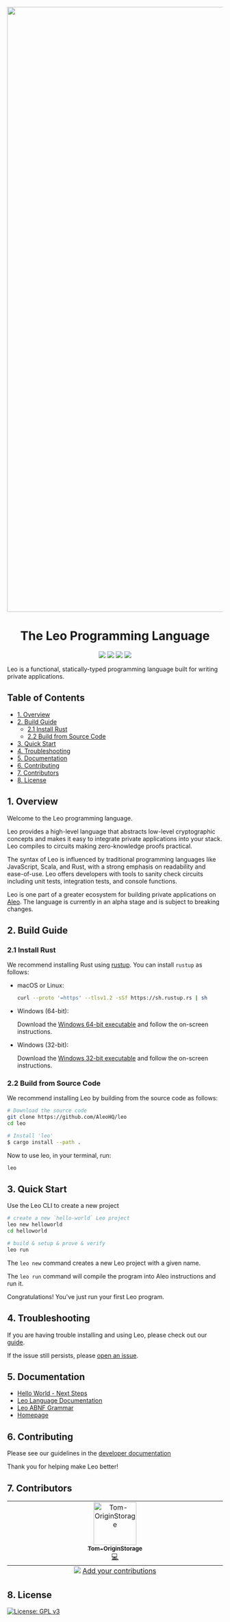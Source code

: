 <p align="center">
    <img width="1412" src="https://cdn.aleo.org/leo/banner.png">
</p>

<h1 align="center">The Leo Programming Language</h1>

<p align="center">
    <a href="https://circleci.com/gh/AleoHQ/leo"><img src="https://circleci.com/gh/AleoHQ/leo.svg?style=svg&circle-token=6e9ad6d39d95350544f352d34e0e5c62ef54db26"></a>
    <a href="https://codecov.io/gh/AleoHQ/leo"><img src="https://codecov.io/gh/AleoHQ/leo/branch/testnet3/graph/badge.svg?token=S6MWO60SYL"/></a>
    <a href="https://discord.gg/5v2ynrw2ds"><img src="https://img.shields.io/discord/700454073459015690?logo=discord"/></a>
    <a href="https://allcontributors.org/"><img src="https://img.shields.io/github/all-contributors/AleoHQ/leo?color=ee8449&style=flat-square"/></a>
</p>

Leo is a functional, statically-typed programming language built for writing private applications.

## <a name='TableofContents'></a>Table of Contents

* [1. Overview](#1-overview)
* [2. Build Guide](#2-build-guide)
    * [2.1 Install Rust](#21-install-rust)
    * [2.2 Build from Source Code](#22-build-from-source-code)
* [3. Quick Start](#3-quick-start)
* [4. Troubleshooting](#4-troubleshooting)
* [5. Documentation](#5-documentation)
* [6. Contributing](#6-contributing)
* [7. Contributors](#7-contributors)
* [8. License](#8-license)


## 1. Overview

Welcome to the Leo programming language.

Leo provides a high-level language that abstracts low-level cryptographic concepts and makes it easy to 
integrate private applications into your stack. Leo compiles to circuits making zero-knowledge proofs practical.

The syntax of Leo is influenced by traditional programming languages like JavaScript, Scala, and Rust, with a strong emphasis on readability and ease-of-use.
Leo offers developers with tools to sanity check circuits including unit tests, integration tests, and console functions.

Leo is one part of a greater ecosystem for building private applications on [Aleo](https://aleo.org/). 
The language is currently in an alpha stage and is subject to breaking changes.

## 2. Build Guide

### 2.1 Install Rust

We recommend installing Rust using [rustup](https://www.rustup.rs/). You can install `rustup` as follows:

- macOS or Linux:
  ```bash
  curl --proto '=https' --tlsv1.2 -sSf https://sh.rustup.rs | sh
  ```

- Windows (64-bit):  
  
  Download the [Windows 64-bit executable](https://win.rustup.rs/x86_64) and follow the on-screen instructions.

- Windows (32-bit):  
  
  Download the [Windows 32-bit executable](https://win.rustup.rs/i686) and follow the on-screen instructions.

### 2.2 Build from Source Code

We recommend installing Leo by building from the source code as follows:

```bash
# Download the source code
git clone https://github.com/AleoHQ/leo
cd leo

# Install 'leo'
$ cargo install --path .
```

Now to use leo, in your terminal, run:
```bash
leo
```

## 3. Quick Start

Use the Leo CLI to create a new project

```bash
# create a new `hello-world` Leo project
leo new helloworld
cd helloworld

# build & setup & prove & verify
leo run
```

The `leo new` command creates a new Leo project with a given name.

The `leo run` command will compile the program into Aleo instructions and run it.

Congratulations! You've just run your first Leo program.

## 4. Troubleshooting
If you are having trouble installing and using Leo, please check out our [guide](docs/troubleshooting.md).

If the issue still persists, please [open an issue](https://github.com/AleoHQ/leo/issues/new/choose).

## 5. Documentation

* [Hello World - Next Steps](https://developer.aleo.org/leo/hello)
* [Leo Language Documentation](https://developer.aleo.org/leo/language)
* [Leo ABNF Grammar](./docs/grammar/abnf-grammar.txt)
* [Homepage](https://developer.aleo.org/overview/)

## 6. Contributing
 
Please see our guidelines in the [developer documentation](./CONTRIBUTING.md)

Thank you for helping make Leo better!

## 7. Contributors

<!-- ALL-CONTRIBUTORS-LIST:START - Do not remove or modify this section -->
<!-- prettier-ignore-start -->
<!-- markdownlint-disable -->
<table>
  <tbody>
    <tr>
      <td align="center" valign="top" width="14.28%"><a href="https://github.com/Tom-OriginStorage"><img src="https://avatars.githubusercontent.com/u/103015469?v=4?s=100" width="100px;" alt="Tom-OriginStorage"/><br /><sub><b>Tom-OriginStorage</b></sub></a><br /><a href="https://github.com/AleoHQ/leo/commits?author=Tom-OriginStorage" title="Code">💻</a></td>
    </tr>
  </tbody>
  <tfoot>
    <tr>
      <td align="center" size="13px" colspan="7">
        <img src="https://raw.githubusercontent.com/all-contributors/all-contributors-cli/1b8533af435da9854653492b1327a23a4dbd0a10/assets/logo-small.svg">
          <a href="https://all-contributors.js.org/docs/en/bot/usage">Add your contributions</a>
        </img>
      </td>
    </tr>
  </tfoot>
</table>

<!-- markdownlint-restore -->
<!-- prettier-ignore-end -->

<!-- ALL-CONTRIBUTORS-LIST:END -->

## 8. License 
[![License: GPL v3](https://img.shields.io/badge/License-GPLv3-blue.svg)](./LICENSE.md)
